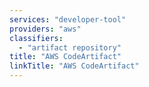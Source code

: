 ```yaml
---
services: "developer-tool"
providers: "aws"
classifiers:
  - "artifact repository"
title: "AWS CodeArtifact"
linkTitle: "AWS CodeArtifact"
---
```

